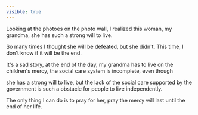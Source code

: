 ```yaml
---
visible: true
---
```


Looking at the photoes on the photo wall, I realized this woman, my grandma, she has such a strong will to live.

So many times I thought she will be defeated, but she didn't. This time, I don't know if it will be the end.

It's a sad story, at the end of the day, my grandma has to live on the children's mercy, the social care system is incomplete, even though 

she has a strong will to live, but the lack of the social care supported by the government is such a obstacle for people to live independently.

The only thing I can do is to pray for her, pray the mercy will last until the end of her life.
